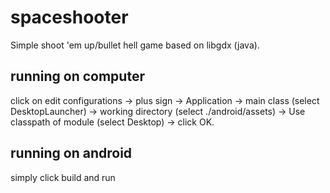 # spaceshooter
Simple shoot 'em up/bullet hell game based on libgdx (java).
## running on computer
click on edit configurations -> plus sign -> Application -> main class (select DesktopLauncher) -> working directory (select ./android/assets) -> Use classpath of module (select Desktop) -> click OK.

## running on android
simply click build and run
